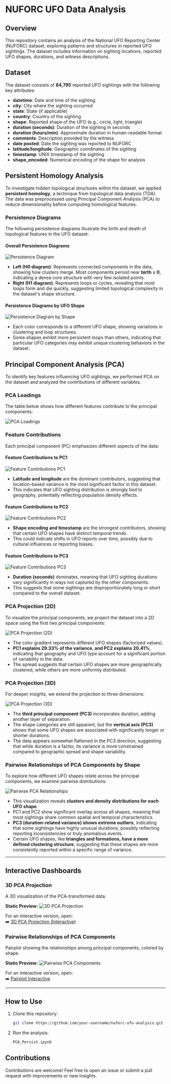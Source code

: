 # NUFORC UFO Data Analysis

## Overview
This repository contains an analysis of the National UFO Reporting Center (NUFORC) dataset, exploring patterns and structures in reported UFO sightings. The dataset includes information on sighting locations, reported UFO shapes, durations, and witness descriptions.

## Dataset
The dataset consists of **84,795** reported UFO sightings with the following key attributes:

- **datetime**: Date and time of the sighting
- **city**: City where the sighting occurred
- **state**: State (if applicable)
- **country**: Country of the sighting
- **shape**: Reported shape of the UFO (e.g., circle, light, triangle)
- **duration (seconds)**: Duration of the sighting in seconds
- **duration (hours/min)**: Approximate duration in human-readable format
- **comments**: Description provided by the witness
- **date posted**: Date the sighting was reported to NUFORC
- **latitude/longitude**: Geographic coordinates of the sighting
- **timestamp**: UNIX timestamp of the sighting
- **shape_encoded**: Numerical encoding of the shape for analysis

## Persistent Homology Analysis
To investigate hidden topological structures within the dataset, we applied **persistent homology**, a technique from topological data analysis (TDA). The data was preprocessed using Principal Component Analysis (PCA) to reduce dimensionality before computing homological features.

### Persistence Diagrams
The following persistence diagrams illustrate the birth and death of topological features in the UFO dataset:

#### Overall Persistence Diagrams
![Persistence Diagram](images/figure_01.png)

- **Left (H0 diagram)**: Represents connected components in the data, showing how clusters merge. Most components persist near **birth = 0**, indicating a dense core structure with very few isolated points.
- **Right (H1 diagram)**: Represents loops or cycles, revealing that most loops form and die quickly, suggesting limited topological complexity in the dataset's shape structure.

#### Persistence Diagrams by UFO Shape
![Persistence Diagram by Shape](images/figure_02.png)

- Each color corresponds to a different UFO shape, showing variations in clustering and loop structures.
- Some shapes exhibit more persistent loops than others, indicating that particular UFO categories may exhibit unique clustering behaviors in the dataset.

## Principal Component Analysis (PCA)
To identify key features influencing UFO sightings, we performed PCA on the dataset and analyzed the contributions of different variables.

### PCA Loadings
The table below shows how different features contribute to the principal components:

![PCA Loadings](images/figure_03.png)

### Feature Contributions
Each principal component (PC) emphasizes different aspects of the data:

#### Feature Contributions to PC1
![Feature Contributions PC1](images/figure_04.png)
- **Latitude and longitude** are the dominant contributors, suggesting that location-based variance is the most significant factor in this dataset.
- This indicates that UFO sighting distribution is strongly tied to geography, potentially reflecting population density effects.

#### Feature Contributions to PC2
![Feature Contributions PC2](images/figure_05.png)
- **Shape encoding and timestamp** are the strongest contributors, showing that certain UFO shapes have distinct temporal trends.
- This could indicate shifts in UFO reports over time, possibly due to cultural influences or reporting biases.

#### Feature Contributions to PC3
![Feature Contributions PC3](images/figure_06.png)
- **Duration (seconds)** dominates, meaning that UFO sighting durations vary significantly in ways not captured by the other components.
- This suggests that some sightings are disproportionately long or short compared to the overall dataset.

### PCA Projection (2D)
To visualize the principal components, we project the dataset into a 2D space using the first two principal components:

![PCA Projection (2D)](images/figure_07.png)

- The color gradient represents different UFO shapes (factorized values).
- **PC1 explains 29.33% of the variance, and PC2 explains 20.41%**, indicating that geography and UFO type account for a significant portion of variability in the data.
- The spread suggests that certain UFO shapes are more geographically clustered, while others are more uniformly distributed.

### PCA Projection (3D)
For deeper insights, we extend the projection to three dimensions:

![PCA Projection (3D)](images/figure_08.png)

- The **third principal component (PC3)** incorporates duration, adding another layer of separation.
- The shape categories are still apparent, but the **vertical axis (PC3)** shows that some UFO shapes are associated with significantly longer or shorter durations.
- The data appears somewhat flattened in the PC3 direction, suggesting that while duration is a factor, its variance is more constrained compared to geographic spread and shape variability.

### Pairwise Relationships of PCA Components by Shape
To explore how different UFO shapes relate across the principal components, we examine pairwise distributions:

![Pairwise PCA Relationships](images/figure_09.png)

- This visualization reveals **clusters and density distributions for each UFO shape**.
- PC1 and PC2 show significant overlap across all shapes, meaning that most sightings share common spatial and temporal characteristics.
- **PC3 (duration-related variance) shows extreme outliers**, indicating that some sightings have highly unusual durations, possibly reflecting reporting inconsistencies or truly anomalous events.
- Certain UFO shapes, like **triangles and formations, have a more defined clustering structure**, suggesting that these shapes are more consistently reported within a specific range of variance.
---

## Interactive Dashboards

### 3D PCA Projection
A 3D visualization of the PCA-transformed data.

**Static Preview:**
![3D PCA Projection](images/figure_11.png)

For an interactive version, open:  
➡️ [3D PCA Projection (Interactive)](https://bobovski66.github.io/NUFORC_Analysis/pca_3d_plot.html)



### Pairwise Relationships of PCA Components
Pairplot showing the relationships among principal components, colored by shape.

**Static Preview:**
![Pairwise PCA Components](images/figure_10.png)

For an interactive version, open:  
➡️ [Pairplot Interactive](https://bobovski66.github.io/NUFORC_Analysis/pairplot_interactive.html)



---


## How to Use
1. Clone this repository:
   ```bash
   git clone https://github.com/your-username/nuforc-ufo-analysis.git
   ```
2. Run the analysis:
   ```bash
   PCA_Persist.ipynb
   ```

## Contributions
Contributions are welcome! Feel free to open an issue or submit a pull request with improvements or new insights.